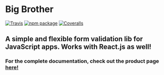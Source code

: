 # Big Brother

[![Travis][build-badge]][build]
[![npm package][npm-badge]][npm]
[![Coveralls][coveralls-badge]][coveralls]

## A simple and flexible form validation lib for JavaScript apps. Works with React.js as well!

### For the complete documentation, check out the product page [here!](https://cpeele00.github.io/bigbrother/index.html)


[build-badge]: https://img.shields.io/travis/user/repo/master.png?style=flat-square
[build]: https://travis-ci.org/cpeele00/bigbrother

[npm-badge]: https://img.shields.io/npm/v/npm-package.png?style=flat-square
[npm]: https://www.npmjs.org/package/bigbrother

[coveralls-badge]: https://img.shields.io/coveralls/user/repo/master.png?style=flat-square
[coveralls]: https://coveralls.io/github/cpeele00/bigbrother
